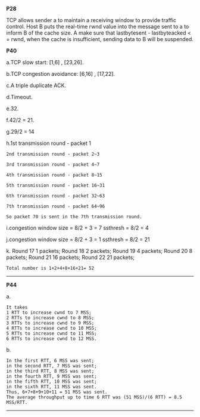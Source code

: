 **P28**

TCP allows sender a to maintain a receiving window to provide traffic control.
Host B puts the real-time rwnd value into the message sent to a to inform B of the cache size.
A make sure that lastbytesent - lastbyteacked < = rwnd, when the cache is insufficient, sending data to B will be suspended.

**P40**

a.TCP slow start: [1,6] , [23,26].

b.TCP congestion avoidance: [6,16] , [17,22].

c.A triple duplicate ACK.

d.Timeout.

e.32.

f.42/2 = 21.

g.29/2 = 14

h.1st transmission round - packet 1

    2nd transmission round - packet 2~3   

    3rd transmission round - packet 4~7 

    4th transmission round - packet 8~15

    5th transmission round - packet 16~31

    6th transmission round - packet 32~63

    7th transmission round - packet 64~96

    So packet 70 is sent in the 7th transmission round.


i.congestion window size = 8/2 + 3 = 7
ssthresh = 8/2 = 4


j.congestion window size = 8/2 + 3 = 1
  ssthresh = 8/2 = 21

k.
    Round 17    1 packets;
    Round 18    2 packets;
    Round 19    4 packets;
    Round 20    8 packets;
    Round 21    16 packets;
    Round 22    21 packets;

    Total number is 1+2+4+8+16+21= 52

---

**P44**

a. 

    It takes
    1 RTT to increase cwnd to 7 MSS; 
    2 RTTs to increase cwnd to 8 MSS; 
    3 RTTs to increase cwnd to 9 MSS; 
    4 RTTs to increase cwnd to 10 MSS;
    5 RTTs to increase cwnd to 11 MSS;
    6 RTTs to increase cwnd to 12 MSS. 



b.

    In the first RTT, 6 MSS was sent;
    in the second RTT, 7 MSS was sent;
    in the third RTT, 8 MSS was sent;
    in the fourth RTT, 9 MSS was sent;
    in the fifth RTT, 10 MSS was sent;
    in the sixth RTT, 11 MSS was sent. 
    Thus, 6+7+8+9+10+11 = 51 MSS was sent.
    The average throughput up to time 6 RTT was (51 MSS)/(6 RTT) = 8.5 MSS/RTT. 


---

